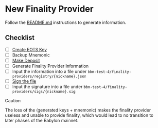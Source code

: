 # New Finality Provider

Follow the [README.md](../../bbn-test-4/finality-providers/README.md) instructions to generate information.

## Checklist

- [ ] [Create EOTS Key](https://github.com/babylonchain/finality-provider/blob/ae30623a634450db81ce1755839754cc822bf5e5/docs/eots.md?plain=1#L62)
- [ ] Backup Mnemonic
- [ ] [Make Deposit](../../bbn-test-4/finality-providers/README.md#2-deposit-self-lock-btc)
- [ ] Generate Finality Provider Information
- [ ] Input the information into a file under `bbn-test-4/finality-providers/registry/{nickname}.json`
- [ ] [Sign the file](https://github.com/babylonchain/finality-provider/blob/ae30623a634450db81ce1755839754cc822bf5e5/docs/eots.md?plain=1#L124)
- [ ] Input the signature into a file under `bbn-test-4/finality-providers/sigs/{nickname}.sig`

> [!CAUTION]
> The loss of the (generated keys + mnemonic) makes the finality provider useless
and unable to provide finality, which would lead to no transition to later phases
of the Babylon mainnet.
